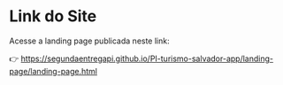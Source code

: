 # Link do Site

Acesse a landing page publicada neste link:

👉 https://segundaentregapi.github.io/PI-turismo-salvador-app/landing-page/landing-page.html
